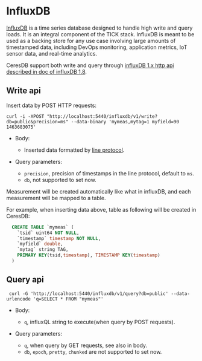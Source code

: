 # InfluxDB

[InfluxDB](https://www.influxdata.com/products/influxdb-overview/) is a time series database designed to handle high write and query loads. It is an integral component of the TICK stack. InfluxDB is meant to be used as a backing store for any use case involving large amounts of timestamped data, including DevOps monitoring, application metrics, IoT sensor data, and real-time analytics.

CeresDB support both write and query through [influxDB 1.x http api described in doc of influxDB 1.8](https://docs.influxdata.com/influxdb/v1.8/tools/api/#influxdb-1x-http-endpoints).

## Write api

Insert data by POST HTTP requests:

```shell
curl -i -XPOST "http://localhost:5440/influxdb/v1/write?db=public&precision=ms" --data-binary 'mymeas,mytag=1 myfield=90 1463683075'
```

- Body:

  - Inserted data formatted by [line protocol](https://docs.influxdata.com/influxdb/v1.8/concepts/glossary/#influxdb-line-protocol).

- Query parameters:
  
  - `precision`, precision of timestamps in the line protocol, default to `ms`.
  - `db`, not supported to set now.
  
Measurement will be created automatically like what in influxDB, and each measurement will be mapped to a table.

For example, when inserting data above, table as following will be created in CeresDB:

```sql
  CREATE TABLE `mymeas` (
    `tsid` uint64 NOT NULL,
    `timestamp` timestamp NOT NULL,
    `myfield` double,
    `mytag` string TAG,
    PRIMARY KEY(tsid,timestamp), TIMESTAMP KEY(timestamp)
  )
```

## Query api

```shell
 curl -G 'http://localhost:5440/influxdb/v1/query?db=public' --data-urlencode 'q=SELECT * FROM "mymeas"'
```

- Body:
  
  - `q`, influxQL string to execute(when query by POST requests).

- Query parameters:

  - `q`, when query by GET requests, see also in body.
  - `db`, `epoch`, `pretty`, `chunked` are not supported to set now.
